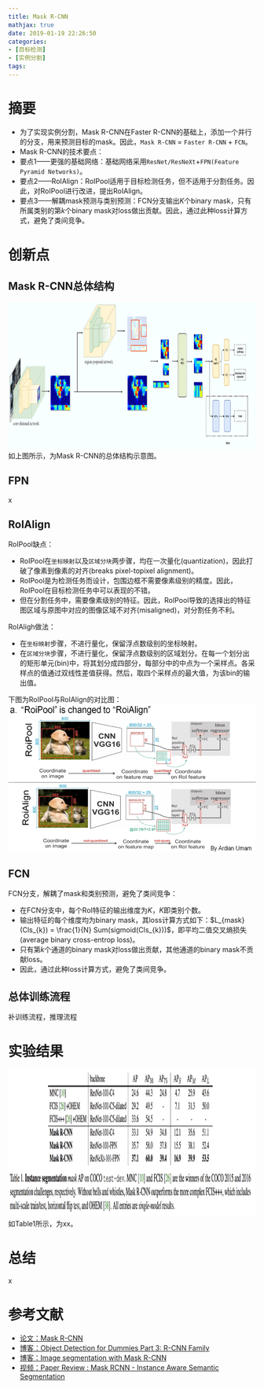 ```yaml
---
title: Mask R-CNN
mathjax: true
date: 2019-01-19 22:26:50
categories: 
- [目标检测]
- [实例分割]
tags:
---
```


# 摘要

- 为了实现实例分割，Mask R-CNN在Faster R-CNN的基础上，添加一个并行的分支，用来预测目标的mask。因此，`Mask R-CNN` = `Faster R-CNN` + `FCN`。
- Mask R-CNN的技术要点：
 - 要点1——更强的基础网络：基础网络采用`ResNet/ResNeXt`+`FPN(Feature Pyramid Networks)`。
 - 要点2——RoIAlign：RoIPool适用于目标检测任务，但不适用于分割任务。因此，对RoIPool进行改进，提出RoIAlign。
 - 要点3——解耦mask预测与类别预测：FCN分支输出$K$个binary mask，只有所属类别的第$k$个binary mask对loss做出贡献。因此，通过此种loss计算方式，避免了类间竞争。
<!-- more -->

# 创新点
## Mask R-CNN总体结构

<img src="/images/Mask R-CNN/1.png"  width = "1000" height = "300"/>
如上图所示，为Mask R-CNN的总体结构示意图。


## FPN
x

## RoIAlign
RoIPool缺点：
- RoIPool在`坐标映射`以及`区域分块`两步骤，均在一次量化(quantization)，因此打破了像素到像素的对齐(breaks pixel-topixel alignment)。
- RoIPool是为检测任务而设计，包围边框不需要像素级别的精度。因此，RoIPool在目标检测任务中可以表现的不错。
- 但在分割任务中，需要像素级别的特征。因此，RoIPool导致的选择出的特征图区域与原图中对应的图像区域不对齐(misaligned)，对分割任务不利。

RoIAligh做法：
- 在`坐标映射`步骤，不进行量化，保留浮点数级别的坐标映射。
- 在`区域分块`步骤，不进行量化，保留浮点数级别的区域划分。在每一个划分出的矩形单元(bin)中，将其划分成四部分，每部分中的中点为一个采样点。各采样点的值通过双线性差值获得。然后，取四个采样点的最大值，为该bin的输出值。

下图为RoIPool与RoIAlign的对比图：
<img src="/images/Mask R-CNN/2.png"  width = "1000" height = "300"/>


## FCN
FCN分支，解耦了mask和类别预测，避免了类间竞争：
- 在FCN分支中，每个RoI特征的输出维度为$K$，$K$即类别个数。
- 输出特征的每个维度均为binary mask，其loss计算方式如下：$L_{mask}(Cls_{k}) = \frac{1}{N} Sum(sigmoid(Cls_{k}))$，即平均二值交叉熵损失(average binary cross-entrop loss)。
- 只有第$k$个通道的binary mask对loss做出贡献，其他通道的binary mask不贡献loss。
- 因此，通过此种loss计算方式，避免了类间竞争。

## 总体训练流程
补训练流程，推理流程

# 实验结果
<img src="/images/Mask R-CNN/3.png"  width = "900" height = "300"/>
如Table1所示，为xx。

# 总结
x

# 参考文献
- [论文：Mask R-CNN](https://arxiv.org/pdf/1703.06870.pdf)
- [博客：Object Detection for Dummies Part 3: R-CNN Family](https://lilianweng.github.io/lil-log/2017/12/31/object-recognition-for-dummies-part-3.html#fast-r-cnn)
- [博客：Image segmentation with Mask R-CNN](https://medium.com/@jonathan_hui/image-segmentation-with-mask-r-cnn-ebe6d793272)
- [视频：Paper Review : Mask RCNN - Instance Aware Semantic Segmentation](https://www.youtube.com/playlist?list=PLkRkKTC6HZMxZrxnHUDYSLiPZxiUUFD2C)
 


